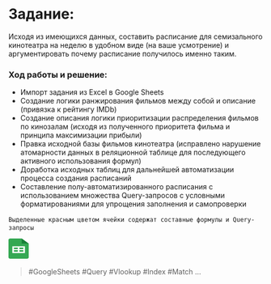 # Задание:

Исходя из имеющихся данных, составить расписание для семизального кинотеатра на неделю в удобном виде (на ваше усмотрение) и аргументировать почему расписание получилось именно таким.

### Ход работы и решение:

- Импорт задания из Excel в Google Sheets
- Создание логики ранжирования фильмов между собой и описание (привязка к рейтингу IMDb)
- Создание описания логики приоритизации распределения фильмов по кинозалам (исходя из полученного приоритета фильма и принципа максимизации прибыли)
- Правка исходной базы фильмов кинотеатра (исправлено нарушение атомарности данных в реляционной таблице для последующего активного использования формул)
- Доработка исходных таблиц для дальнейшей автоматизации процесса создания расписаний
- Составление полу-автоматизированного расписания с использованием множества Query-запросов с условными форматированиями для упрощения заполнения и самопроверки

```
Выделенные красным цветом ячейки содержат составные формулы и Query-запросы
```

[<img src="https://github.com/mr-Vozhyk/Bio-icon/blob/main/14_Google%20Sheets.svg"    title="Решение (Google Sheets)"       alt="Google Sheets"       width="40" height="40"/>](
https://docs.google.com/spreadsheets/d/1J7lp7py6saUo0vPQCMDX3mwX4FlGCiC198tzjcKMSXw/edit?gid=1803949357#gid=1803949357
)

> #GoogleSheets 
> #Query 
> #Vlookup 
> #Index 
> #Match ...



